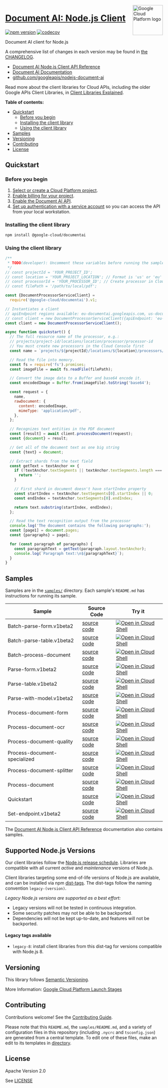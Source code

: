 [//]: # "This README.md file is auto-generated, all changes to this file will be lost."
[//]: # "To regenerate it, use `python -m synthtool`."
<img src="https://avatars2.githubusercontent.com/u/2810941?v=3&s=96" alt="Google Cloud Platform logo" title="Google Cloud Platform" align="right" height="96" width="96"/>

# [Document AI: Node.js Client](https://github.com/googleapis/nodejs-document-ai)


[![npm version](https://img.shields.io/npm/v/@google-cloud/documentai.svg)](https://www.npmjs.org/package/@google-cloud/documentai)
[![codecov](https://img.shields.io/codecov/c/github/googleapis/nodejs-document-ai/main.svg?style=flat)](https://codecov.io/gh/googleapis/nodejs-document-ai)




Document AI client for Node.js


A comprehensive list of changes in each version may be found in
[the CHANGELOG](https://github.com/googleapis/nodejs-document-ai/blob/main/CHANGELOG.md).

* [Document AI Node.js Client API Reference][client-docs]
* [Document AI Documentation][product-docs]
* [github.com/googleapis/nodejs-document-ai](https://github.com/googleapis/nodejs-document-ai)

Read more about the client libraries for Cloud APIs, including the older
Google APIs Client Libraries, in [Client Libraries Explained][explained].

[explained]: https://cloud.google.com/apis/docs/client-libraries-explained

**Table of contents:**


* [Quickstart](#quickstart)
  * [Before you begin](#before-you-begin)
  * [Installing the client library](#installing-the-client-library)
  * [Using the client library](#using-the-client-library)
* [Samples](#samples)
* [Versioning](#versioning)
* [Contributing](#contributing)
* [License](#license)

## Quickstart

### Before you begin

1.  [Select or create a Cloud Platform project][projects].
1.  [Enable billing for your project][billing].
1.  [Enable the Document AI API][enable_api].
1.  [Set up authentication with a service account][auth] so you can access the
    API from your local workstation.

### Installing the client library

```bash
npm install @google-cloud/documentai
```


### Using the client library

```javascript
/**
 * TODO(developer): Uncomment these variables before running the sample.
 */
// const projectId = 'YOUR_PROJECT_ID';
// const location = 'YOUR_PROJECT_LOCATION'; // Format is 'us' or 'eu'
// const processorId = 'YOUR_PROCESSOR_ID'; // Create processor in Cloud Console
// const filePath = '/path/to/local/pdf';

const {DocumentProcessorServiceClient} =
  require('@google-cloud/documentai').v1;

// Instantiates a client
// apiEndpoint regions available: eu-documentai.googleapis.com, us-documentai.googleapis.com (Required if using eu based processor)
// const client = new DocumentProcessorServiceClient({apiEndpoint: 'eu-documentai.googleapis.com'});
const client = new DocumentProcessorServiceClient();

async function quickstart() {
  // The full resource name of the processor, e.g.:
  // projects/project-id/locations/location/processor/processor-id
  // You must create new processors in the Cloud Console first
  const name = `projects/${projectId}/locations/${location}/processors/${processorId}`;

  // Read the file into memory.
  const fs = require('fs').promises;
  const imageFile = await fs.readFile(filePath);

  // Convert the image data to a Buffer and base64 encode it.
  const encodedImage = Buffer.from(imageFile).toString('base64');

  const request = {
    name,
    rawDocument: {
      content: encodedImage,
      mimeType: 'application/pdf',
    },
  };

  // Recognizes text entities in the PDF document
  const [result] = await client.processDocument(request);
  const {document} = result;

  // Get all of the document text as one big string
  const {text} = document;

  // Extract shards from the text field
  const getText = textAnchor => {
    if (!textAnchor.textSegments || textAnchor.textSegments.length === 0) {
      return '';
    }

    // First shard in document doesn't have startIndex property
    const startIndex = textAnchor.textSegments[0].startIndex || 0;
    const endIndex = textAnchor.textSegments[0].endIndex;

    return text.substring(startIndex, endIndex);
  };

  // Read the text recognition output from the processor
  console.log('The document contains the following paragraphs:');
  const [page1] = document.pages;
  const {paragraphs} = page1;

  for (const paragraph of paragraphs) {
    const paragraphText = getText(paragraph.layout.textAnchor);
    console.log(`Paragraph text:\n${paragraphText}`);
  }
}

```



## Samples

Samples are in the [`samples/`](https://github.com/googleapis/nodejs-document-ai/tree/main/samples) directory. Each sample's `README.md` has instructions for running its sample.

| Sample                      | Source Code                       | Try it |
| --------------------------- | --------------------------------- | ------ |
| Batch-parse-form.v1beta2 | [source code](https://github.com/googleapis/nodejs-document-ai/blob/main/samples/batch-parse-form.v1beta2.js) | [![Open in Cloud Shell][shell_img]](https://console.cloud.google.com/cloudshell/open?git_repo=https://github.com/googleapis/nodejs-document-ai&page=editor&open_in_editor=samples/batch-parse-form.v1beta2.js,samples/README.md) |
| Batch-parse-table.v1beta2 | [source code](https://github.com/googleapis/nodejs-document-ai/blob/main/samples/batch-parse-table.v1beta2.js) | [![Open in Cloud Shell][shell_img]](https://console.cloud.google.com/cloudshell/open?git_repo=https://github.com/googleapis/nodejs-document-ai&page=editor&open_in_editor=samples/batch-parse-table.v1beta2.js,samples/README.md) |
| Batch-process-document | [source code](https://github.com/googleapis/nodejs-document-ai/blob/main/samples/batch-process-document.js) | [![Open in Cloud Shell][shell_img]](https://console.cloud.google.com/cloudshell/open?git_repo=https://github.com/googleapis/nodejs-document-ai&page=editor&open_in_editor=samples/batch-process-document.js,samples/README.md) |
| Parse-form.v1beta2 | [source code](https://github.com/googleapis/nodejs-document-ai/blob/main/samples/parse-form.v1beta2.js) | [![Open in Cloud Shell][shell_img]](https://console.cloud.google.com/cloudshell/open?git_repo=https://github.com/googleapis/nodejs-document-ai&page=editor&open_in_editor=samples/parse-form.v1beta2.js,samples/README.md) |
| Parse-table.v1beta2 | [source code](https://github.com/googleapis/nodejs-document-ai/blob/main/samples/parse-table.v1beta2.js) | [![Open in Cloud Shell][shell_img]](https://console.cloud.google.com/cloudshell/open?git_repo=https://github.com/googleapis/nodejs-document-ai&page=editor&open_in_editor=samples/parse-table.v1beta2.js,samples/README.md) |
| Parse-with-model.v1beta2 | [source code](https://github.com/googleapis/nodejs-document-ai/blob/main/samples/parse-with-model.v1beta2.js) | [![Open in Cloud Shell][shell_img]](https://console.cloud.google.com/cloudshell/open?git_repo=https://github.com/googleapis/nodejs-document-ai&page=editor&open_in_editor=samples/parse-with-model.v1beta2.js,samples/README.md) |
| Process-document-form | [source code](https://github.com/googleapis/nodejs-document-ai/blob/main/samples/process-document-form.js) | [![Open in Cloud Shell][shell_img]](https://console.cloud.google.com/cloudshell/open?git_repo=https://github.com/googleapis/nodejs-document-ai&page=editor&open_in_editor=samples/process-document-form.js,samples/README.md) |
| Process-document-ocr | [source code](https://github.com/googleapis/nodejs-document-ai/blob/main/samples/process-document-ocr.js) | [![Open in Cloud Shell][shell_img]](https://console.cloud.google.com/cloudshell/open?git_repo=https://github.com/googleapis/nodejs-document-ai&page=editor&open_in_editor=samples/process-document-ocr.js,samples/README.md) |
| Process-document-quality | [source code](https://github.com/googleapis/nodejs-document-ai/blob/main/samples/process-document-quality.js) | [![Open in Cloud Shell][shell_img]](https://console.cloud.google.com/cloudshell/open?git_repo=https://github.com/googleapis/nodejs-document-ai&page=editor&open_in_editor=samples/process-document-quality.js,samples/README.md) |
| Process-document-specialized | [source code](https://github.com/googleapis/nodejs-document-ai/blob/main/samples/process-document-specialized.js) | [![Open in Cloud Shell][shell_img]](https://console.cloud.google.com/cloudshell/open?git_repo=https://github.com/googleapis/nodejs-document-ai&page=editor&open_in_editor=samples/process-document-specialized.js,samples/README.md) |
| Process-document-splitter | [source code](https://github.com/googleapis/nodejs-document-ai/blob/main/samples/process-document-splitter.js) | [![Open in Cloud Shell][shell_img]](https://console.cloud.google.com/cloudshell/open?git_repo=https://github.com/googleapis/nodejs-document-ai&page=editor&open_in_editor=samples/process-document-splitter.js,samples/README.md) |
| Process-document | [source code](https://github.com/googleapis/nodejs-document-ai/blob/main/samples/process-document.js) | [![Open in Cloud Shell][shell_img]](https://console.cloud.google.com/cloudshell/open?git_repo=https://github.com/googleapis/nodejs-document-ai&page=editor&open_in_editor=samples/process-document.js,samples/README.md) |
| Quickstart | [source code](https://github.com/googleapis/nodejs-document-ai/blob/main/samples/quickstart.js) | [![Open in Cloud Shell][shell_img]](https://console.cloud.google.com/cloudshell/open?git_repo=https://github.com/googleapis/nodejs-document-ai&page=editor&open_in_editor=samples/quickstart.js,samples/README.md) |
| Set-endpoint.v1beta2 | [source code](https://github.com/googleapis/nodejs-document-ai/blob/main/samples/set-endpoint.v1beta2.js) | [![Open in Cloud Shell][shell_img]](https://console.cloud.google.com/cloudshell/open?git_repo=https://github.com/googleapis/nodejs-document-ai&page=editor&open_in_editor=samples/set-endpoint.v1beta2.js,samples/README.md) |



The [Document AI Node.js Client API Reference][client-docs] documentation
also contains samples.

## Supported Node.js Versions

Our client libraries follow the [Node.js release schedule](https://nodejs.org/en/about/releases/).
Libraries are compatible with all current _active_ and _maintenance_ versions of
Node.js.

Client libraries targeting some end-of-life versions of Node.js are available, and
can be installed via npm [dist-tags](https://docs.npmjs.com/cli/dist-tag).
The dist-tags follow the naming convention `legacy-(version)`.

_Legacy Node.js versions are supported as a best effort:_

* Legacy versions will not be tested in continuous integration.
* Some security patches may not be able to be backported.
* Dependencies will not be kept up-to-date, and features will not be backported.

#### Legacy tags available

* `legacy-8`: install client libraries from this dist-tag for versions
  compatible with Node.js 8.

## Versioning

This library follows [Semantic Versioning](http://semver.org/).






More Information: [Google Cloud Platform Launch Stages][launch_stages]

[launch_stages]: https://cloud.google.com/terms/launch-stages

## Contributing

Contributions welcome! See the [Contributing Guide](https://github.com/googleapis/nodejs-document-ai/blob/main/CONTRIBUTING.md).

Please note that this `README.md`, the `samples/README.md`,
and a variety of configuration files in this repository (including `.nycrc` and `tsconfig.json`)
are generated from a central template. To edit one of these files, make an edit
to its templates in
[directory](https://github.com/googleapis/synthtool).

## License

Apache Version 2.0

See [LICENSE](https://github.com/googleapis/nodejs-document-ai/blob/main/LICENSE)

[client-docs]: https://cloud.google.com/nodejs/docs/reference/documentai/latest
[product-docs]: https://cloud.google.com/document-ai/docs/
[shell_img]: https://gstatic.com/cloudssh/images/open-btn.png
[projects]: https://console.cloud.google.com/project
[billing]: https://support.google.com/cloud/answer/6293499#enable-billing
[enable_api]: https://console.cloud.google.com/flows/enableapi?apiid=documentai.googleapis.com
[auth]: https://cloud.google.com/docs/authentication/getting-started
